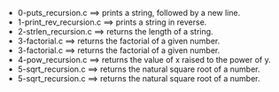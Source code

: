 - 0-puts_recursion.c ==>	prints a string, followed by a new line.
- 1-print_rev_recursion.c ==>	prints a string in reverse.
- 2-strlen_recursion.c ==>	returns the length of a string.
- 3-factorial.c ==>	returns the factorial of a given number.
- 3-factorial.c ==>	returns the factorial of a given number.
- 4-pow_recursion.c ==>	  returns the value of x raised to the power of y.
- 5-sqrt_recursion.c ==>	  returns the natural square root of a number.
- 5-sqrt_recursion.c ==>	  returns the natural square root of a number.
